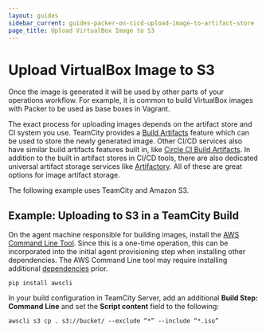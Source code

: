 ```yaml
---
layout: guides
sidebar_current: guides-packer-on-cicd-upload-image-to-artifact-store
page_title: Upload VirtualBox Image to S3
---
```


# Upload VirtualBox Image to S3

Once the image is generated it will be used by other parts of your operations workflow. For example, it is common to build VirtualBox images with Packer to be used as base boxes in Vagrant.

The exact process for uploading images depends on the artifact store and CI system you use. TeamCity provides a [Build Artifacts](https://confluence.jetbrains.com/display/TCD9/Build+Artifact) feature which can be used to store the newly generated image. Other CI/CD services also have similar build artifacts features built in, like [Circle CI Build Artifacts](https://circleci.com/docs/2.0/artifacts/). In addition to the built in artifact stores in CI/CD tools, there are also dedicated universal artifact storage services like [Artifactory](https://confluence.jetbrains.com/display/TCD9/Build+Artifact). All of these are great options for image artifact storage.

The following example uses TeamCity and Amazon S3.

## Example: Uploading to S3 in a TeamCity Build

On the agent machine responsible for building images, install the [AWS Command Line Tool](https://aws.amazon.com/cli/). Since this is a one-time operation, this can be incorporated into the initial agent provisioning step when installing other dependencies. The AWS Command Line tool may require installing additional [dependencies](http://docs.aws.amazon.com/cli/latest/userguide/installing.html) prior.

```shell
pip install awscli
```

In your build configuration in TeamCity Server, add an additional **Build Step: Command Line** and set the **Script content** field to the following:

```shell
awscli s3 cp . s3://bucket/ --exclude “*” --include “*.iso”
```
